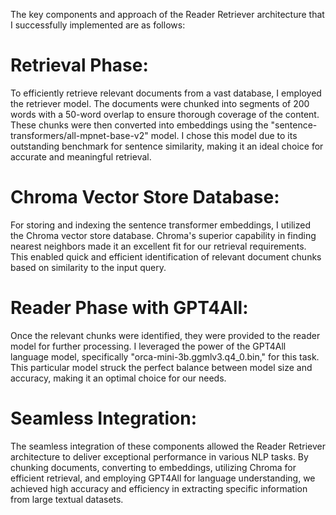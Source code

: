 The key components and approach of the Reader Retriever architecture that I successfully implemented are as follows:

# Retrieval Phase:
To efficiently retrieve relevant documents from a vast database, I employed the retriever model. The documents were chunked into segments of 200 words with a 50-word overlap to ensure thorough coverage of the content. These chunks were then converted into embeddings using the "sentence-transformers/all-mpnet-base-v2" model. I chose this model due to its outstanding benchmark for sentence similarity, making it an ideal choice for accurate and meaningful retrieval.

# Chroma Vector Store Database:
For storing and indexing the sentence transformer embeddings, I utilized the Chroma vector store database. Chroma's superior capability in finding nearest neighbors made it an excellent fit for our retrieval requirements. This enabled quick and efficient identification of relevant document chunks based on similarity to the input query.

# Reader Phase with GPT4All:
Once the relevant chunks were identified, they were provided to the reader model for further processing. I leveraged the power of the GPT4All language model, specifically "orca-mini-3b.ggmlv3.q4_0.bin," for this task. This particular model struck the perfect balance between model size and accuracy, making it an optimal choice for our needs.

# Seamless Integration:
The seamless integration of these components allowed the Reader Retriever architecture to deliver exceptional performance in various NLP tasks. By chunking documents, converting to embeddings, utilizing Chroma for efficient retrieval, and employing GPT4All for language understanding, we achieved high accuracy and efficiency in extracting specific information from large textual datasets.